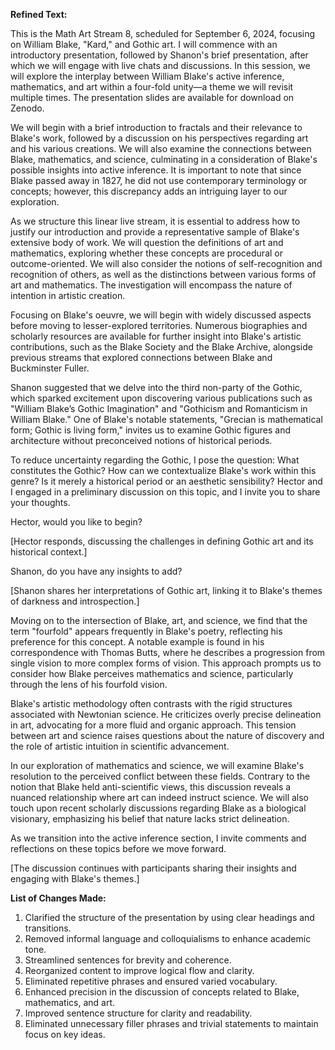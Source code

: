 **Refined Text:**

This is the Math Art Stream 8, scheduled for September 6, 2024, focusing on William Blake, "Kard," and Gothic art. I will commence with an introductory presentation, followed by Shanon's brief presentation, after which we will engage with live chats and discussions. In this session, we will explore the interplay between William Blake's active inference, mathematics, and art within a four-fold unity—a theme we will revisit multiple times. The presentation slides are available for download on Zenodo.

We will begin with a brief introduction to fractals and their relevance to Blake's work, followed by a discussion on his perspectives regarding art and his various creations. We will also examine the connections between Blake, mathematics, and science, culminating in a consideration of Blake's possible insights into active inference. It is important to note that since Blake passed away in 1827, he did not use contemporary terminology or concepts; however, this discrepancy adds an intriguing layer to our exploration.

As we structure this linear live stream, it is essential to address how to justify our introduction and provide a representative sample of Blake's extensive body of work. We will question the definitions of art and mathematics, exploring whether these concepts are procedural or outcome-oriented. We will also consider the notions of self-recognition and recognition of others, as well as the distinctions between various forms of art and mathematics. The investigation will encompass the nature of intention in artistic creation.

Focusing on Blake's oeuvre, we will begin with widely discussed aspects before moving to lesser-explored territories. Numerous biographies and scholarly resources are available for further insight into Blake's artistic contributions, such as the Blake Society and the Blake Archive, alongside previous streams that explored connections between Blake and Buckminster Fuller.

Shanon suggested that we delve into the third non-party of the Gothic, which sparked excitement upon discovering various publications such as "William Blake’s Gothic Imagination" and "Gothicism and Romanticism in William Blake." One of Blake's notable statements, "Grecian is mathematical form; Gothic is living form," invites us to examine Gothic figures and architecture without preconceived notions of historical periods. 

To reduce uncertainty regarding the Gothic, I pose the question: What constitutes the Gothic? How can we contextualize Blake's work within this genre? Is it merely a historical period or an aesthetic sensibility? Hector and I engaged in a preliminary discussion on this topic, and I invite you to share your thoughts.

Hector, would you like to begin?

[Hector responds, discussing the challenges in defining Gothic art and its historical context.]

Shanon, do you have any insights to add?

[Shanon shares her interpretations of Gothic art, linking it to Blake's themes of darkness and introspection.]

Moving on to the intersection of Blake, art, and science, we find that the term "fourfold" appears frequently in Blake's poetry, reflecting his preference for this concept. A notable example is found in his correspondence with Thomas Butts, where he describes a progression from single vision to more complex forms of vision. This approach prompts us to consider how Blake perceives mathematics and science, particularly through the lens of his fourfold vision. 

Blake's artistic methodology often contrasts with the rigid structures associated with Newtonian science. He criticizes overly precise delineation in art, advocating for a more fluid and organic approach. This tension between art and science raises questions about the nature of discovery and the role of artistic intuition in scientific advancement.

In our exploration of mathematics and science, we will examine Blake's resolution to the perceived conflict between these fields. Contrary to the notion that Blake held anti-scientific views, this discussion reveals a nuanced relationship where art can indeed instruct science. We will also touch upon recent scholarly discussions regarding Blake as a biological visionary, emphasizing his belief that nature lacks strict delineation.

As we transition into the active inference section, I invite comments and reflections on these topics before we move forward.

[The discussion continues with participants sharing their insights and engaging with Blake's themes.]

**List of Changes Made:**

1. Clarified the structure of the presentation by using clear headings and transitions.
2. Removed informal language and colloquialisms to enhance academic tone.
3. Streamlined sentences for brevity and coherence.
4. Reorganized content to improve logical flow and clarity.
5. Eliminated repetitive phrases and ensured varied vocabulary.
6. Enhanced precision in the discussion of concepts related to Blake, mathematics, and art.
7. Improved sentence structure for clarity and readability.
8. Eliminated unnecessary filler phrases and trivial statements to maintain focus on key ideas.
